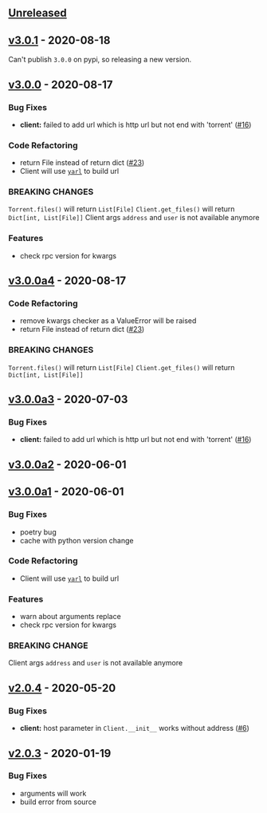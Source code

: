 ## [Unreleased](https://github.com/Trim21/transmission-rpc/compare/v3.0.1...HEAD)

## [v3.0.1](https://github.com/Trim21/transmission-rpc/compare/v3.0.0...v3.0.1) - 2020-08-18

Can't publish `3.0.0` on pypi, so releasing a new version.

## [v3.0.0](https://github.com/Trim21/transmission-rpc/compare/v3.0.0a4...v3.0.0) - 2020-08-17

### Bug Fixes
- **client:** failed to add url which is http url but not end with 'torrent' ([#16](https://github.com/Trim21/transmission-rpc/issues/16))

### Code Refactoring
- return File instead of return dict ([#23](https://github.com/Trim21/transmission-rpc/issues/23))
- Client will use [`yarl`](https://github.com/aio-libs/yarl) to build url

### BREAKING CHANGES

`Torrent.files()` will return `List[File]`
`Client.get_files()` will return `Dict[int, List[File]]`
Client args `address` and `user` is not available anymore

### Features
- check rpc version for kwargs

## [v3.0.0a4](https://github.com/Trim21/transmission-rpc/compare/v3.0.0a3...v3.0.0a4) - 2020-08-17

### Code Refactoring
- remove kwargs checker as a ValueError will be raised
- return File instead of return dict ([#23](https://github.com/Trim21/transmission-rpc/issues/23))

### BREAKING CHANGES

`Torrent.files()` will return `List[File]`
`Client.get_files()` will return `Dict[int, List[File]]`

## [v3.0.0a3](https://github.com/Trim21/transmission-rpc/compare/v3.0.0a2...v3.0.0a3) - 2020-07-03

### Bug Fixes
- **client:** failed to add url which is http url but not end with 'torrent' ([#16](https://github.com/Trim21/transmission-rpc/issues/16))


## [v3.0.0a2](https://github.com/Trim21/transmission-rpc/compare/v3.0.0a1...v3.0.0a2) - 2020-06-01


## [v3.0.0a1](https://github.com/Trim21/transmission-rpc/compare/v2.0.4...v3.0.0a1) - 2020-06-01

### Bug Fixes
- poetry bug
- cache with python version change

### Code Refactoring
- Client will use [`yarl`](https://github.com/aio-libs/yarl) to build url

### Features
- warn about arguments replace
- check rpc version for kwargs

### BREAKING CHANGE

Client args `address` and `user` is not available anymore


## [v2.0.4](https://github.com/Trim21/transmission-rpc/compare/v2.0.3...v2.0.4) - 2020-05-20

### Bug Fixes
- **client:** host parameter in `Client.__init__` works without address ([#6](https://github.com/Trim21/transmission-rpc/issues/6))


## [v2.0.3](https://github.com/Trim21/transmission-rpc/compare/v1.0.4...v2.0.3) - 2020-01-19

### Bug Fixes
- arguments will work
- build error from source
